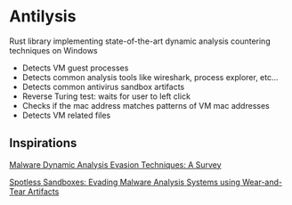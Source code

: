 # Antilysis

Rust library implementing state-of-the-art dynamic analysis countering techniques on Windows

- Detects VM guest processes
- Detects common analysis tools like wireshark, process explorer, etc...
- Detects common antivirus sandbox artifacts
- Reverse Turing test: waits for user to left click
- Checks if the mac address matches patterns of VM mac addresses
- Detects VM related files 

## Inspirations

[Malware Dynamic Analysis Evasion Techniques:
A Survey](https://arxiv.org/pdf/1811.01190)

[Spotless Sandboxes: Evading Malware Analysis
Systems using Wear-and-Tear Artifacts](https://ieeexplore.ieee.org/stamp/stamp.jsp?tp=&arnumber=7958622)
